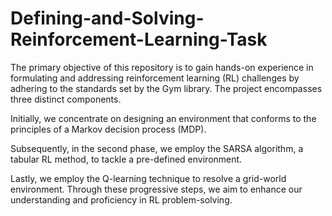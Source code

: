 # Defining-and-Solving-Reinforcement-Learning-Task


The primary objective of this repository is to gain hands-on experience in formulating and addressing reinforcement learning (RL) challenges by adhering to the standards set by the Gym library. The project encompasses three distinct components. 

Initially, we concentrate on designing an environment that conforms to the principles of a Markov decision process (MDP).

Subsequently, in the second phase, we employ the SARSA algorithm, a tabular RL method, to tackle a pre-defined environment. 

Lastly, we employ the Q-learning technique to resolve a grid-world environment. Through these progressive steps, we aim to enhance our understanding and proficiency in RL problem-solving.



